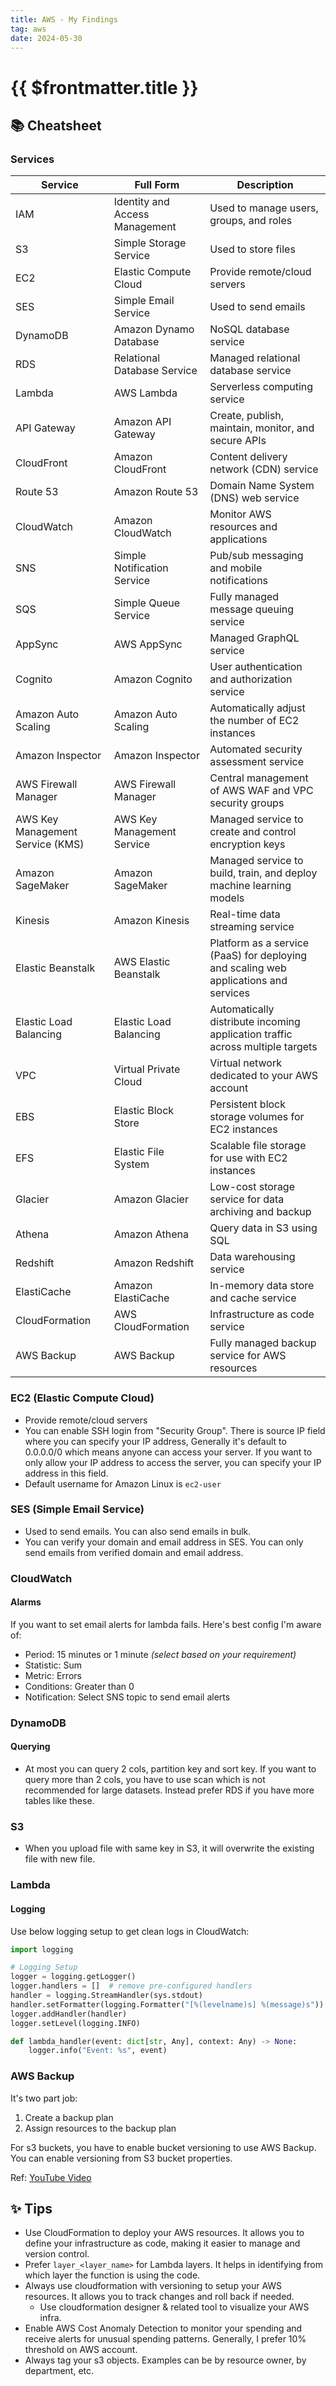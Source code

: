 ```yaml
---
title: AWS - My Findings
tag: aws
date: 2024-05-30
---
```


# {{ $frontmatter.title }}

## 📚 Cheatsheet

### Services

| Service | Full Form | Description |
| --- | --- | --- |
| IAM | Identity and Access Management | Used to manage users, groups, and roles |
| S3 | Simple Storage Service | Used to store files |
| EC2 | Elastic Compute Cloud | Provide remote/cloud servers |
| SES | Simple Email Service | Used to send emails |
| DynamoDB | Amazon Dynamo Database | NoSQL database service |
| RDS | Relational Database Service | Managed relational database service |
| Lambda | AWS Lambda | Serverless computing service |
| API Gateway | Amazon API Gateway | Create, publish, maintain, monitor, and secure APIs |
| CloudFront | Amazon CloudFront | Content delivery network (CDN) service |
| Route 53 | Amazon Route 53 | Domain Name System (DNS) web service |
| CloudWatch | Amazon CloudWatch | Monitor AWS resources and applications |
| SNS | Simple Notification Service | Pub/sub messaging and mobile notifications |
| SQS | Simple Queue Service | Fully managed message queuing service |
| AppSync | AWS AppSync | Managed GraphQL service |
| Cognito | Amazon Cognito | User authentication and authorization service |
| Amazon Auto Scaling | Amazon Auto Scaling | Automatically adjust the number of EC2 instances |
| Amazon Inspector | Amazon Inspector | Automated security assessment service |
| AWS Firewall Manager | AWS Firewall Manager | Central management of AWS WAF and VPC security groups |
| AWS Key Management Service (KMS) | AWS Key Management Service | Managed service to create and control encryption keys |
| Amazon SageMaker | Amazon SageMaker | Managed service to build, train, and deploy machine learning models |
| Kinesis | Amazon Kinesis | Real-time data streaming service |
| Elastic Beanstalk | AWS Elastic Beanstalk | Platform as a service (PaaS) for deploying and scaling web applications and services |
| Elastic Load Balancing | Elastic Load Balancing | Automatically distribute incoming application traffic across multiple targets |
| VPC | Virtual Private Cloud | Virtual network dedicated to your AWS account |
| EBS | Elastic Block Store | Persistent block storage volumes for EC2 instances |
| EFS | Elastic File System | Scalable file storage for use with EC2 instances |
| Glacier | Amazon Glacier | Low-cost storage service for data archiving and backup |
| Athena | Amazon Athena | Query data in S3 using SQL |
| Redshift | Amazon Redshift | Data warehousing service |
| ElastiCache | Amazon ElastiCache | In-memory data store and cache service |
| CloudFormation | AWS CloudFormation | Infrastructure as code service |
| AWS Backup | AWS Backup | Fully managed backup service for AWS resources |

### EC2 (Elastic Compute Cloud)

- Provide remote/cloud servers
- You can enable SSH login from "Security Group". There is source IP field where you can specify your IP address, Generally it's default to 0.0.0.0/0 which means anyone can access your server. If you want to only allow your IP address to access the server, you can specify your IP address in this field.
- Default username for Amazon Linux is `ec2-user`

### SES (Simple Email Service)

- Used to send emails. You can also send emails in bulk.
- You can verify your domain and email address in SES. You can only send emails from verified domain and email address.

### CloudWatch

#### Alarms

If you want to set email alerts for lambda fails. Here's best config I'm aware of:

- Period: 15 minutes or 1 minute _(select based on your requirement)_
- Statistic: Sum
- Metric: Errors
- Conditions: Greater than 0
- Notification: Select SNS topic to send email alerts

### DynamoDB

#### Querying

- At most you can query 2 cols, partition key and sort key. If you want to query more than 2 cols, you have to use scan which is not recommended for large datasets. Instead prefer RDS if you have more tables like these.

### S3

- When you upload file with same key in S3, it will overwrite the existing file with new file.

### Lambda

#### Logging

Use below logging setup to get clean logs in CloudWatch:

```py
import logging 

# Logging Setup
logger = logging.getLogger()
logger.handlers = []  # remove pre-configured handlers
handler = logging.StreamHandler(sys.stdout)
handler.setFormatter(logging.Formatter("[%(levelname)s] %(message)s")) # Remove datetime as cloudwatch already adds that
logger.addHandler(handler)
logger.setLevel(logging.INFO)

def lambda_handler(event: dict[str, Any], context: Any) -> None:
    logger.info("Event: %s", event)
```

### AWS Backup

It's two part job:

1. Create a backup plan
2. Assign resources to the backup plan

For s3 buckets, you have to enable bucket versioning to use AWS Backup. You can enable versioning from S3 bucket properties.

Ref: [YouTube Video](https://www.youtube.com/watch?v=BvJWhzMuNlg)

## ✨ Tips

- Use CloudFormation to deploy your AWS resources. It allows you to define your infrastructure as code, making it easier to manage and version control.
- Prefer `layer_<layer_name>` for Lambda layers. It helps in identifying from which layer the function is using the code.
- Always use cloudformation with versioning to setup your AWS resources. It allows you to track changes and roll back if needed.
  - Use cloudformation designer & related tool to visualize your AWS infra.
- Enable AWS Cost Anomaly Detection to monitor your spending and receive alerts for unusual spending patterns. Generally, I prefer 10% threshold on AWS account.
- Always tag your s3 objects. Examples can be by resource owner, by department, etc.

<!-- ## 📝 Snippets -->
